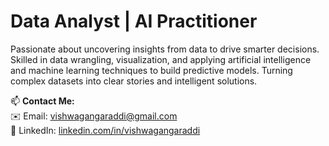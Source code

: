 # Data Analyst | AI Practitioner

Passionate about uncovering insights from data to drive smarter decisions. Skilled in data wrangling, visualization, and applying artificial intelligence and machine learning techniques to build predictive models. Turning complex datasets into clear stories and intelligent solutions. 


📫 **Contact Me:**  
✉️ Email: vishwagangaraddi@gmail.com  
🔗 LinkedIn: [linkedin.com/in/vishwagangaraddi](https://www.linkedin.com/in/vishwagangaraddi/)

<!---
vishwagangaraddi/vishwagangaraddi is a ✨ special ✨ repository because its `README.md` (this file) appears on your GitHub profile.
You can click the Preview link to take a look at your changes.
--->
